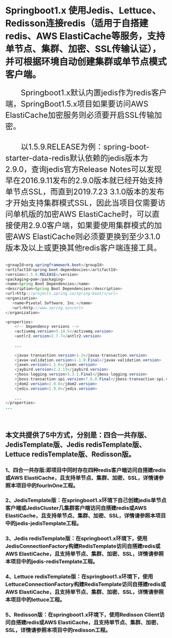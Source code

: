 # Springboot1.x 使用Jedis、Lettuce、Redisson连接redis（适用于自搭建redis、AWS ElastiCache等服务，支持单节点、集群、加密、SSL传输认证），并可根据环境自动创建集群或单节点模式客户端。

<font size=5>
　　Springboot1.x默认内置jedis作为redis客户端，SpringBoot1.5.x项目如果要访问AWS ElastiCache加密服务则必须要开启SSL传输加密。
</br>
</br>
　　以1.5.9.RELEASE为例：spring-boot-starter-data-redis默认依赖的jedis版本为2.9.0，查询jedis官方Release Notes可以发现早在2016.9.11发布的2.9.0版本就已经开始支持单节点SSL，而直到2019.7.23 3.1.0版本的发布才开始支持集群模式SSL，因此当项目仅需要访问单机版的加密AWS ElastiCache时，可以直接使用2.9.0客户端，如果要使用集群模式的加密AWS ElastiCache则必须要更换到至少3.1.0版本及以上或更换其他redis客户端连接工具。
</font>
</br>
</br>

```java
<groupId>org.springframework.boot</groupId>
<artifactId>spring-boot-dependencies</artifactId>
<version>1.5.9.RELEASE</version>
<packaging>pom</packaging>
<name>Spring Boot Dependencies</name>
<description>Spring Boot Dependencies</description>
<url>http://projects.spring.io/spring-boot/</url>
<organization>
   <name>Pivotal Software, Inc.</name>
   <url>http://www.spring.io</url>
</organization>

<properties>
	<!-- Dependency versions -->
	<activemq.version>5.14.5</activemq.version>
	<antlr2.version>2.7.7</antlr2.version>
	
	...
	
	<javax-transaction.version>1.2</javax-transaction.version>
	<javax-validation.version>1.1.0.Final</javax-validation.version>
	<jaxen.version>1.1.6</jaxen.version>
	<jaybird.version>2.2.13</jaybird.version>
	<jboss-logging.version>3.3.1.Final</jboss-logging.version>
	<jboss-transaction-spi.version>7.6.0.Final</jboss-transaction-spi.version>
	<jdom2.version>2.0.6</jdom2.version>
	<jedis.version>2.9.0</jedis.version>
	
	...
</properties>
...
```
</br>

## 本文共提供了5中方式，分别是：四合一共存版、JedisTemplate版、Jedis redisTemplate版、Lettuce redisTemplate版、Redisson版。

### 1、四合一共存版:即项目中同时存在四种redis客户端访问自搭建redis或AWS ElastiCache，且支持单节点、集群、加密、SSL，详情请参照本项目中的fourInOne工程。

### 2、JedisTemplate版：在springboot1.x环境下自己创建jedis单节点客户端或JedisCluster几集群客户端访问自搭建redis或AWS ElastiCache，且支持单节点、集群、加密、SSL，详情请参照本项目中的jedis-jedisTemplate工程。

### 3、Jedis redisTemplate版：在springboot1.x环境下，使用JedisConnectionFactory构建RedisTemplate访问自搭建redis或AWS ElastiCache，且支持单节点、集群、加密、SSL，详情请参照本项目中的jedis-redisTemplate工程。

### 4、Lettuce redisTemplate版：在springboot1.x环境下，使用LettuceConnectionFactory构建RedisTemplate访问自搭建redis或AWS ElastiCache，且支持单节点、集群、加密、SSL，详情请参照本项目中的lettuce工程。

### 5、Redisson版：在springboot1.x环境下，使用Redisson Client访问自搭建redis或AWS ElastiCache，且支持单节点、集群、加密、SSL，详情请参照本项目中的redisson工程。